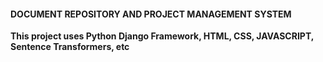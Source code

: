 #### DOCUMENT REPOSITORY AND PROJECT MANAGEMENT SYSTEM

**This project uses Python Django Framework, HTML, CSS, JAVASCRIPT, Sentence Transformers, etc**
